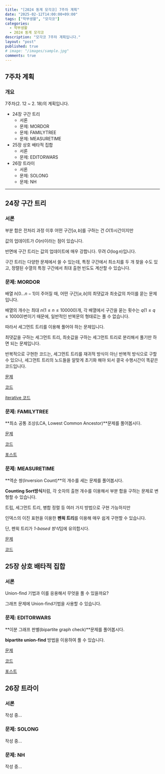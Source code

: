 ```yaml
---
title: "[2024 동계 모각코] 7주차 계획"
date: "2025-02-12T14:00:00+09:00"
tags: ["학부생활", "모각코"]
categories: 
  - 학부생활
  - 2024 동계 모각코
description: "모각코 7주차 계획입니다."
layout: "post"
published: true
# image: "/images/sample.jpg"
comments: true
---
```


## 7주차 계획
### 개요
7주차(2. 12 ~ 2. 18)의 계획입니다.
- 24장 구간 트리
  - 서론
  - 문제: MORDOR
  - 문제: FAMILYTREE
  - 문제: MEASURETIME
- 25장 상호 배타적 집합
  - 서론
  - 문제: EDITORWARS
- 26장 트라이
  - 서론
  - 문제: SOLONG
  - 문제: NH

* * *

## 24장 구간 트리
### 서론
부분 합은 전처리 과정 이후 어떤 구간$[a,b]$를 구하는 건 $O(1)$시간이지만

값의 업데이트가 $O(n)$이라는 점이 있습니다.

반면에 구간 트리는 값의 업데이트에 매우 강합니다. 무려 $O(\log n)$입니다.

구간 트리는 다양한 문제에서 쓸 수 있는데, 특정 구간에서 최소치를 두 개 찾을 수도 있고, 정렬된 수열의 특정 구간에서 최대 출현 빈도도 계산할 수 있습니다.

### 문제: MORDOR
배열 $h[0...n-1]$이 주어질 때, 어떤 구간$[a, b]$의 최댓값과 최솟값의 차이를 묻는 문제입니다.

배열의 개수는 최대 $n(1 \leq n \leq 100000)$개, 각 배열에서 구간을 묻는 횟수는 $q(1 \leq q \leq 10000)$번이기 때문에, 일반적인 반복문의 형태로는 풀 수 없습니다.

따라서 세그먼트 트리를 이용해 풀어야 하는 문제입니다.

최댓값을 구하는 세그먼트 트리, 최솟값을 구하는 세그먼트 트리로 분리해서 풀기만 하면 되는 문제입니다.

반복적으로 구현한 코드는, 세그먼트 트리를 재귀적 방식이 아닌 반복적 방식으로 구할 수 있으나, 세그먼트 트리의 노드들을 알맞게 초기화 해야 되서 결국 수행시간이 똑같은 코드입니다.

[문제](https://algospot.com/judge/problem/read/MORDOR)

[코드](https://github.com/sossos5989/algorithm/blob/main/algospot/mordor.cc)

[iterative 코드](https://github.com/sossos5989/algorithm/blob/main/algospot/mordor_2.cc)

### 문제: FAMILYTREE
**최소 공통 조상(LCA, Lowest Common Ancestor)**문제를 풀어봅시다.

[문제](https://algospot.com/judge/problem/read/FAMILYTREE)

[코드](https://github.com/sossos5989/algorithm/blob/main/algospot/familytree.cc)

[포스트](https://sossos5989.github.io/posts/%EC%95%8C%EA%B3%A0%EB%A6%AC%EC%A6%98/%EC%A2%85%EB%A7%8C%EB%B6%81/20/)

### 문제: MEASURETIME
**역순 쌍(Inversion Count)**의 개수를 세는 문제를 풀어봅시다.

**Counting Sort방식**처럼, 각 숫자의 출현 개수를 이용해서 부분 합을 구하는 문제로 변형할 수 있습니다.

트립, 세그먼트 트리, 병합 정렬 등 여러 가지 방법으로 구현 가능하지만

인덱스의 이진 표현을 이용한 **펜윅 트리**를 이용해 매우 쉽게 구현할 수 있습니다.

단, 펜윅 트리가 *1-based 방식*임에 유의합시다.

[문제](https://algospot.com/judge/problem/read/MEASURETIME)

[코드](https://github.com/sossos5989/algorithm/blob/main/algospot/measuretime.cc)

## 25장 상호 배타적 집합
### 서론
Union-find 기법과 이를 응용해서 무엇을 풀 수 있을까요?

그래프 문제에 Union-find기법을 사용할 수 있습니다.

### 문제: EDITORWARS
**이분 그래프 판별(bipartite graph check)**문제를 풀어봅시다.

**bipartite union-find** 방법을 이용하여 풀 수 있습니다.

[문제](https://algospot.com/judge/problem/read/EDITORWARS)

[코드](https://github.com/sossos5989/algorithm/blob/main/algospot/editorwars.cc)

[포스트](https://sossos5989.github.io/posts/%EC%95%8C%EA%B3%A0%EB%A6%AC%EC%A6%98/%EC%A2%85%EB%A7%8C%EB%B6%81/21/)

## 26장 트라이
### 서론
작성 중...

### 문제: SOLONG
작성 중...

### 문제: NH
작성 중...
